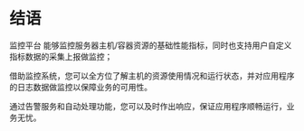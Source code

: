 # 结语

监控平台 能够监控服务器主机/容器资源的基础性能指标，同时也支持用户自定义指标数据的采集上报做监控；

借助监控系统，您可以全方位了解主机的资源使用情况和运行状态，并对应用程序的日志数据做监控以保障业务的可用性。

通过告警服务和自动处理功能，您可以及时作出响应，保证应用程序顺畅运行，业务无忧。
